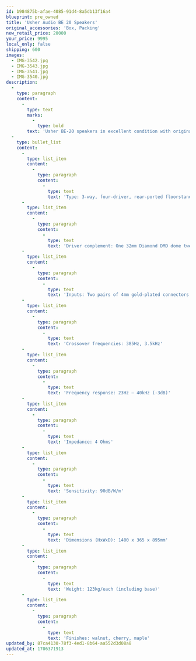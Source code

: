 ```yaml
---
id: b984875b-afae-4085-91d4-8a5db13f16a4
blueprint: pre_owned
title: 'Usher Audio BE 20 Speakers'
original_accessories: 'Box, Packing'
new_retail_price: 20000
your_price: 9995
local_only: false
shipping: 600
images:
  - IMG-3542.jpg
  - IMG-3543.jpg
  - IMG-3541.jpg
  - IMG-3540.jpg
description:
  -
    type: paragraph
    content:
      -
        type: text
        marks:
          -
            type: bold
        text: 'Usher BE-20 speakers in excellent condition with original crates and packing. Speakers sold as new for $20,000.00'
  -
    type: bullet_list
    content:
      -
        type: list_item
        content:
          -
            type: paragraph
            content:
              -
                type: text
                text: 'Type: 3-way, four-driver, rear-ported floorstanding loudspeaker.'
      -
        type: list_item
        content:
          -
            type: paragraph
            content:
              -
                type: text
                text: 'Driver complement: One 32mm Diamond DMD dome tweeter, 125mm Beryllium 0541A midrange dome, 2x ETON 11-584 275mm Kevlar woofers.'
      -
        type: list_item
        content:
          -
            type: paragraph
            content:
              -
                type: text
                text: 'Inputs: Two pairs of 4mm gold-plated connectors'
      -
        type: list_item
        content:
          -
            type: paragraph
            content:
              -
                type: text
                text: 'Crossover frequencies: 385Hz, 3.5kHz'
      -
        type: list_item
        content:
          -
            type: paragraph
            content:
              -
                type: text
                text: 'Frequency response: 23Hz – 40kHz (-3dB)'
      -
        type: list_item
        content:
          -
            type: paragraph
            content:
              -
                type: text
                text: 'Impedance: 4 Ohms'
      -
        type: list_item
        content:
          -
            type: paragraph
            content:
              -
                type: text
                text: 'Sensitivity: 90dB/W/m'
      -
        type: list_item
        content:
          -
            type: paragraph
            content:
              -
                type: text
                text: 'Dimensions (HxWxD): 1400 x 365 x 895mm'
      -
        type: list_item
        content:
          -
            type: paragraph
            content:
              -
                type: text
                text: 'Weight: 123kg/each (including base)'
      -
        type: list_item
        content:
          -
            type: paragraph
            content:
              -
                type: text
                text: 'Finishes: walnut, cherry, maple'
updated_by: 87ca4130-78f3-4ed1-8b64-aa552d3d08a8
updated_at: 1706371913
---
```

